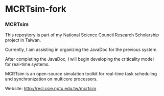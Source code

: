 # MCRTsim-fork
### MCRTsim
This repository is part of my National Science Council Research Scholarship project in Taiwan.

Currently, I am assisting in organizing the JavaDoc for the previous system.

After completing the JavaDoc, I will begin developing the criticality model for real-time systems.

MCRTsim is an open-source simulation toolkit for real-time task scheduling and synchronization on multicore processors.

Website: http://resl.csie.nptu.edu.tw/mcrtsim

